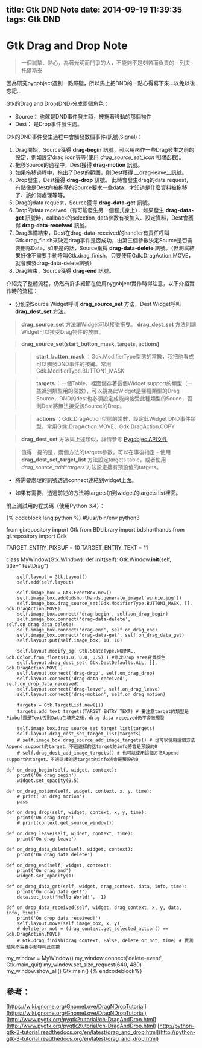 title: Gtk DND Note
date: 2014-09-19 11:39:35
tags: Gtk DND
---

Gtk Drag and Drop Note
======================

> 一個誠摯、熱心，為著光明而鬥爭的人，不能夠不是刻苦而負責的 - 列夫·托爾斯泰

因為研究pygobject遇到一點障礙，所以馬上把DND的一點心得寫下來...以免以後忘記...

Gtk的Drag and Drop(DND)分成兩個角色：

- Source： 也就是DND事件發生時，被拖著移動的那個物件
- Dest： 是Drop事件發生處。

Gtk的DND事件發生過程中會觸發數個事件/訊號(Signal)：

1. Drag開始，Source獲得 __drag-begin__ 訊號，可以用來作一些Drag發生之前的設定，例如設定drag icon等等(使用 _drag_source_set_icon_ 相關函數)。
2. 拖移Source的過程中，Dest獲得 __drag-motion__ 訊號。
3. 如果拖移過程中，拖出了Dest的範圍，則Dest獲得 __drag-leave__訊號。
4. Drop發生，Dest獲得 __drag-drop__ 訊號。
此時會發生drag的data request，有點像是Dest向被拖移的Source要求一些data，才知道是什麼資料被拖移了、該如何處理等等。
5. Drag的data request，Source獲得 __drag-data-get__ 訊號。
6. Drop的data received（有可能發生另一個程式身上），如果發生 __drag-data-get__ 訊號時，callback的selection_data參數有被加入、設定資料，Dest會獲得 __drag-data-received__ 訊號。
7. Drag準備結束，Dest在drag-data-received的handler有責任呼叫Gtk.drag_finish來決定drag事件是否成功，由第三個參數決定Source是否需要刪除Data，如果是的話，Source獲得 __drag-data-delete__ 訊號。（但測試結果好像不需要手動呼叫Gtk.drag_finish，只要使用Gdk.DragAction.MOVE，就會觸發drag-data-delete訊號）
8. Drag結束，Source獲得 __drag-end__ 訊號。

介紹完了整體流程，仍然有許多細節在使用pygobject實作時得注意，以下介紹實作時的流程：

- 分別對Source Widget呼叫 __drag_source_set__ 方法，Dest Widget呼叫 __drag_dest_set__ 方法。

> __drag_source_set__ 方法讓Widget可以接受拖曳。 __drag_dest_set__ 方法則讓Widget可以接受Drag物件的放置。

>__drag_source_set(start_button_mask, targets, actions)__

>> __start_button_mask__ ：Gdk.ModifierType型態的常數，我把他看成可以觸發DND事件的按鍵。常用 Gdk.ModifierType.BUTTON1_MASK

>> __targets__ ：一個Table，裡面儲存著這個Widget support的類型（一些識別類型用的常數），可以視為此Widget是哪種類型的Drag Source，DND的dest也必須設定成能夠接受此種類型的Souce，否則Dest將無法接受該Source的Drop。

>> __actions__ ：Gdk.DragAction型態的常數，設定此Widget DND事件類型。常用Gdk.DragAction.MOVE、Gdk.DragAction.COPY

> __drag_dest_set__ 方法與上述類似，詳情參考 [Pygobjec API文件](http://lazka.github.io/pgi-docs/#Gtk-3.0/classes/Widget.html#Gtk.Widget.drag_dest_set)

> 值得一提的是，兩個方法的targets參數，可以在事後指定 - 使用 __drag_dest_set_target_list__ 方法設定targets table，或者使用 __drag_source_add_*_targets__ 方法設定擁有預設值的targets。

- 將需要處理的訊號透過connect連結到widget上面。

- 如果有需要，透過前述的方法將targets加到widget的targets list裡面。

附上測試用的程式碼（使用Python 3.4）：

{% codeblock lang:python %}
#!/usr/bin/env python3

from gi.repository import Gtk
from BDLibrary import bdshorthands
from gi.repository import Gdk

TARGET_ENTRY_PIXBUF = 10
TARGET_ENTRY_TEXT = 11

class MyWindow(Gtk.Window):
    def __init__(self):
        Gtk.Window.__init__(self, title="TestDrag")

        self.layout = Gtk.Layout()
        self.add(self.layout)

        self.image_box = Gtk.EventBox.new()
        self.image_box.add(bdshorthands.generate_image('winnie.jpg'))
        self.image_box.drag_source_set(Gdk.ModifierType.BUTTON1_MASK, [], Gdk.DragAction.MOVE)
        self.image_box.connect('drag-begin', self.on_drag_begin)
        self.image_box.connect('drag-data-delete', self.on_drag_data_delete)
        self.image_box.connect('drag-end', self.on_drag_end)
        self.image_box.connect('drag-data-get', self.on_drag_data_get)
        self.layout.put(self.image_box, 10, 10)

        self.layout.modify_bg( Gtk.StateType.NORMAL, Gdk.Color.from_floats(1.0, 0.0, 0.5) ) #修改Drop area背景顏色
        self.layout.drag_dest_set( Gtk.DestDefaults.ALL, [], Gdk.DragAction.MOVE )
        self.layout.connect('drag-drop', self.on_drag_drop)
        self.layout.connect('drag-data-received', self.on_drop_data_received)
        self.layout.connect('drag-leave', self.on_drag_leave)
        self.layout.connect('drag-motion', self.on_drag_motion)

        targets = Gtk.TargetList.new([])
        targets.add_text_targets(TARGET_ENTRY_TEXT) # 要注意target的類型是Pixbuf還是Text否則Data在填充之後，drag-data-received仍不會被觸發

        self.image_box.drag_source_set_target_list(targets)
        self.layout.drag_dest_set_target_list(targets)
        # self.image_box.drag_source_add_image_targets() # 也可以使用這個方法Append support的target，不過這樣的話target的info將會是預設的0
        # self.drag_dest_add_image_targets() # 也可以使用這個方法Append support的target，不過這樣的話target的info將會是預設的0

    def on_drag_begin(self, widget, context):
        print('On drag begin')
        widget.set_opacity(0.5)

    def on_drag_motion(self, widget, context, x, y, time):
        # print('On drag motion')
        pass

    def on_drag_drop(self, widget, context, x, y, time):
        print('On drag drop')
        # print(context.get_source_window())

    def on_drag_leave(self, widget, context, time):
        print('On drag leave')

    def on_drag_data_delete(self, widget, context):
        print('On drag data delete')

    def on_drag_end(self, widget, context):
        print('On drag end')
        widget.set_opacity(1)

    def on_drag_data_get(self, widget, drag_context, data, info, time):
        print('On drag data get!')
        data.set_text('Hello World!', -1)

    def on_drop_data_received(self, widget, drag_context, x, y, data, info, time):
        print('On drop data received!')
        self.layout.move(self.image_box, x, y)
        # delete_or_not = (drag_context.get_selected_action() == Gdk.DragAction.MOVE)
        # Gtk.drag_finish(drag_context, False, delete_or_not, time) # 實測結果不需要手動呼叫此函數

my_window = MyWindow()
my_window.connect('delete-event', Gtk.main_quit)
my_window.set_size_request(640, 480)
my_window.show_all()
Gtk.main()
{% endcodeblock%}


參考：
----

[https://wiki.gnome.org/GnomeLove/DragNDropTutorial](https://wiki.gnome.org/GnomeLove/DragNDropTutorial)
[http://www.pygtk.org/pygtk2tutorial/ch-DragAndDrop.html](http://www.pygtk.org/pygtk2tutorial/ch-DragAndDrop.html)
[http://python-gtk-3-tutorial.readthedocs.org/en/latest/drag_and_drop.html](http://python-gtk-3-tutorial.readthedocs.org/en/latest/drag_and_drop.html)

